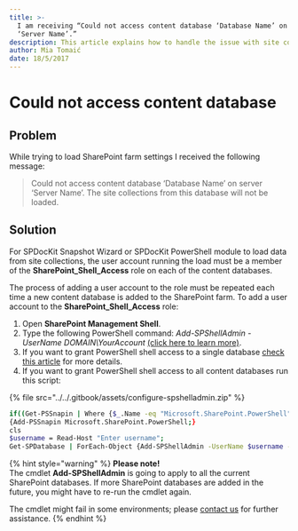 ```yaml
---
title: >-
  I am receiving “Could not access content database ‘Database Name’ on server
  ‘Server Name’.”
description: This article explains how to handle the issue with site collection load.
author: Mia Tomaić
date: 18/5/2017
---
```


# Could not access content database

## Problem

While trying to load SharePoint farm settings I received the following message:

> Could not access content database ‘Database Name’ on server ‘Server Name’. The site collections from this database will not be loaded.

## Solution

For SPDocKit Snapshot Wizard or SPDocKit PowerShell module to load data from site collections, the user account running the load must be a member of the **SharePoint\_Shell\_Access** role on each of the content databases.

The process of adding a user account to the role must be repeated each time a new content database is added to the SharePoint farm. To add a user account to the **SharePoint\_Shell\_Access** role:

1. Open **SharePoint Management Shell**.
2. Type the following PowerShell command: _Add-SPShellAdmin -UserName DOMAIN\YourAccount_ [\(click here to learn more\)](https://technet.microsoft.com/en-us/library/ff607596.aspx).
3. If you want to grant PowerShell shell access to a single database [check this article](https://technet.microsoft.com/en-us/library/ff607596.aspx) for more details.
4. If you want to grant PowerShell shell access to all content databases run this script:

{% file src="../../.gitbook/assets/configure-spshelladmin.zip" %}

```bash
if((Get-PSSnapin | Where {$_.Name -eq "Microsoft.SharePoint.PowerShell"})-eq $null)
{Add-PSSnapin Microsoft.SharePoint.PowerShell;}
cls
$username = Read-Host "Enter username";
Get-SPDatabase | ForEach-Object {Add-SPShellAdmin -UserName $username -database $_.Id}
```

{% hint style="warning" %}
**Please note!**  
The cmdlet **Add-SPShellAdmin** is going to apply to all the current SharePoint databases. If more SharePoint databases are added in the future, you might have to re-run the cmdlet again.

The cmdlet might fail in some environments; please [contact us](https://www.syskit.com/company/contact-us/) for further assistance.
{% endhint %}

